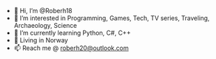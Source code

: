 - 👋 Hi, I’m @Roberh18
- 👀 I’m interested in Programming, Games, Tech, TV series, Traveling, Archaeology, Science 
- 🌱 I’m currently learning Python, C#, C++
- 💞️ Living in Norway
- 📫 Reach me @ roberh20@outlook.com

<!---
Roberh18/Roberh18 is a ✨ special ✨ repository because its `README.md` (this file) appears on your GitHub profile.
You can click the Preview link to take a look at your changes.
--->
